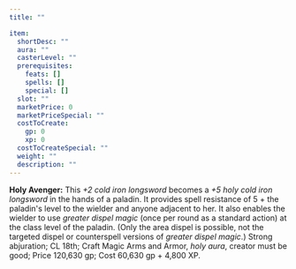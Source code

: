 ```yaml
---
title: ""

item:
  shortDesc: ""
  aura: ""
  casterLevel: ""
  prerequisites:
    feats: []
    spells: []
    special: []
  slot: ""
  marketPrice: 0
  marketPriceSpecial: ""
  costToCreate:
    gp: 0
    xp: 0
  costToCreateSpecial: ""
  weight: ""
  description: ""
---
```

<p id="holy-avenger"><strong>Holy Avenger:</strong> This <em>+2 cold iron longsword</em> becomes a <em>+5 holy cold iron longsword</em> in the hands of a paladin.
It provides spell resistance of 5 + the paladin's level to the wielder and anyone adjacent to her. It also enables the wielder to use <em>greater dispel magic</em> (once per round as a standard action) at the class level of the paladin. (Only the area dispel is possible, not the targeted dispel or counterspell versions of <em>greater dispel magic</em>.)
Strong abjuration; CL 18th; Craft Magic Arms and Armor, <em>holy aura</em>, creator must be good; Price 120,630 gp; Cost 60,630 gp + 4,800 XP.

